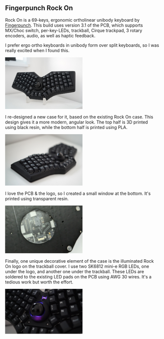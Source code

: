 ## Fingerpunch Rock On

Rock On is a 69-keys, ergonomic ortholinear unibody keyboard by [Fingerpunch](https://fingerpunch.xyz/). This build uses version 3.1 of the PCB, which supports MX/Choc switch, per-key-LEDs, trackball, Cirque trackpad, 3 rotary encoders, audio, as well as haptic feedback. 

I prefer ergo ortho keyboards in unibody form over split keyboards, so I was really excited when I found this. 

<img src="rock-on-1.jpg" alt="image" width="50%" height="auto">

I re-designed a new case for it, based on the existing Rock On case. This design gives it a more modern, angular look. The top half is 3D printed using black resin, while the bottom half is printed using PLA.

<img src="rock-on-2.jpg" alt="image" width="50%" height="auto">

I love the PCB & the logo, so I created a small window at the bottom. It's printed using transparent resin.

<img src="rock-on-3.jpg" alt="image" width="50%" height="auto">

Finally, one unique decorative element of the case is the illuminated Rock On logo on the trackball cover. I use two SK6812 mini-e RGB LEDs, one under the logo, and another one under the trackball. These LEDs are soldered to the existing LED pads on the PCB using AWG 30 wires. It's a tedious work but worth the effort.

<img src="rock-on-4.jpg" alt="image" width="50%" height="auto">










